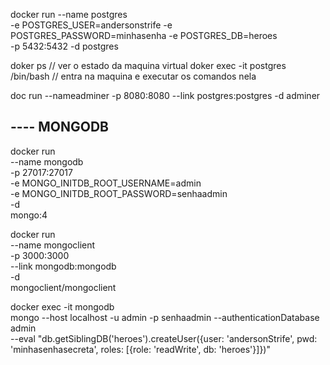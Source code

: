docker run --name postgres \
-e POSTGRES_USER=andersonstrife -e POSTGRES_PASSWORD=minhasenha -e POSTGRES_DB=heroes \
 -p 5432:5432 -d postgres

 doker ps // ver o estado da maquina virtual
 doker exec -it postgres /bin/bash // entra na maquina e executar os comandos nela

 doc run --nameadminer -p 8080:8080 --link postgres:postgres -d adminer

 ## ---- MONGODB
docker run \
    --name mongodb \
    -p 27017:27017 \
    -e MONGO_INITDB_ROOT_USERNAME=admin \
    -e MONGO_INITDB_ROOT_PASSWORD=senhaadmin \
    -d \
    mongo:4

docker run \
    --name mongoclient \
    -p 3000:3000 \
    --link mongodb:mongodb \
    -d \
    mongoclient/mongoclient

docker exec -it mongodb \
    mongo --host localhost -u admin -p senhaadmin --authenticationDatabase admin \
    --eval "db.getSiblingDB('heroes').createUser({user: 'andersonStrife', pwd: 'minhasenhasecreta', roles: [{role: 'readWrite', db: 'heroes'}]})"